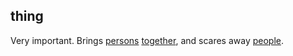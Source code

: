 ## thing

Very important. Brings [persons](person.md) [together](together.md), and scares away [people](people.md).
